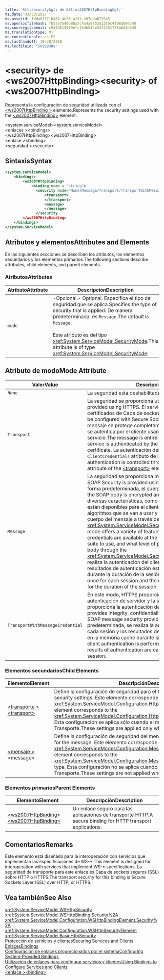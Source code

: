 ```yaml
---
title: '&lt;security&gt; de &lt;ws2007HttpBinding&gt;'
ms.date: 03/30/2017
ms.assetid: fdda0ff7-b462-4e26-af52-e87ddab71945
ms.openlocfilehash: fb92e7549b86a2c4a4a8453d13f6c4f08d696348
ms.sourcegitcommit: c93fd5139f9efcf6db514e3474301738a6d1d649
ms.translationtype: MT
ms.contentlocale: es-ES
ms.lasthandoff: 10/28/2018
ms.locfileid: "50199388"
---
```

# <a name="ltsecuritygt-of-ltws2007httpbindinggt"></a><span data-ttu-id="2f9d3-102">&lt;security&gt; de &lt;ws2007HttpBinding&gt;</span><span class="sxs-lookup"><span data-stu-id="2f9d3-102">&lt;security&gt; of &lt;ws2007HttpBinding&gt;</span></span>
<span data-ttu-id="2f9d3-103">Representa la configuración de seguridad utilizada con el [ \<ws2007HttpBinding >](../../../../../docs/framework/configure-apps/file-schema/wcf/ws2007httpbinding.md) elemento.</span><span class="sxs-lookup"><span data-stu-id="2f9d3-103">Represents the security settings used with the [\<ws2007HttpBinding>](../../../../../docs/framework/configure-apps/file-schema/wcf/ws2007httpbinding.md) element.</span></span>  
  
 <span data-ttu-id="2f9d3-104">\<system.serviceModel></span><span class="sxs-lookup"><span data-stu-id="2f9d3-104">\<system.serviceModel></span></span>  
<span data-ttu-id="2f9d3-105">\<enlaces ></span><span class="sxs-lookup"><span data-stu-id="2f9d3-105">\<bindings></span></span>  
<span data-ttu-id="2f9d3-106">\<ws2007HttpBinding></span><span class="sxs-lookup"><span data-stu-id="2f9d3-106">\<ws2007HttpBinding></span></span>  
<span data-ttu-id="2f9d3-107">\<enlace ></span><span class="sxs-lookup"><span data-stu-id="2f9d3-107">\<binding></span></span>  
<span data-ttu-id="2f9d3-108">\<seguridad ></span><span class="sxs-lookup"><span data-stu-id="2f9d3-108">\<security></span></span>  
  
## <a name="syntax"></a><span data-ttu-id="2f9d3-109">Sintaxis</span><span class="sxs-lookup"><span data-stu-id="2f9d3-109">Syntax</span></span>  
  
```xml  
<system.serviceModel>  
    <bindings>  
        <ws2007HttpBinding>  
            <binding name = "string">  
              <security mode="None/Message/Transport/TransportWithMessageCredential">  
                  <transport>  
                  </transport>  
                  <message>  
                  </message>  
              </security  
        </ws2007HttpBinding>  
    </bindings>  
</system.ServiceModel>  
```  
  
## <a name="attributes-and-elements"></a><span data-ttu-id="2f9d3-110">Atributos y elementos</span><span class="sxs-lookup"><span data-stu-id="2f9d3-110">Attributes and Elements</span></span>  
 <span data-ttu-id="2f9d3-111">En las siguientes secciones se describen los atributos, los elementos secundarios y los elementos primarios.</span><span class="sxs-lookup"><span data-stu-id="2f9d3-111">The following sections describe attributes, child elements, and parent elements.</span></span>  
  
### <a name="attributes"></a><span data-ttu-id="2f9d3-112">Atributos</span><span class="sxs-lookup"><span data-stu-id="2f9d3-112">Attributes</span></span>  
  
|<span data-ttu-id="2f9d3-113">Atributo</span><span class="sxs-lookup"><span data-stu-id="2f9d3-113">Attribute</span></span>|<span data-ttu-id="2f9d3-114">Descripción</span><span class="sxs-lookup"><span data-stu-id="2f9d3-114">Description</span></span>|  
|---------------|-----------------|  
|`mode`|<span data-ttu-id="2f9d3-115">-Opcional.</span><span class="sxs-lookup"><span data-stu-id="2f9d3-115">-   Optional.</span></span> <span data-ttu-id="2f9d3-116">Especifica el tipo de seguridad que se aplica.</span><span class="sxs-lookup"><span data-stu-id="2f9d3-116">Specifies the type of security that is applied.</span></span> <span data-ttu-id="2f9d3-117">De manera predeterminada, es `Message`.</span><span class="sxs-lookup"><span data-stu-id="2f9d3-117">The default is `Message`.</span></span><br /><br /> <span data-ttu-id="2f9d3-118">Este atributo es del tipo <xref:System.ServiceModel.SecurityMode>.</span><span class="sxs-lookup"><span data-stu-id="2f9d3-118">This attribute is of type <xref:System.ServiceModel.SecurityMode>.</span></span>|  
  
## <a name="mode-attribute"></a><span data-ttu-id="2f9d3-119">Atributo de modo</span><span class="sxs-lookup"><span data-stu-id="2f9d3-119">Mode Attribute</span></span>  
  
|<span data-ttu-id="2f9d3-120">Valor</span><span class="sxs-lookup"><span data-stu-id="2f9d3-120">Value</span></span>|<span data-ttu-id="2f9d3-121">Descripción</span><span class="sxs-lookup"><span data-stu-id="2f9d3-121">Description</span></span>|  
|-----------|-----------------|  
|`None`|<span data-ttu-id="2f9d3-122">La seguridad está deshabilitada.</span><span class="sxs-lookup"><span data-stu-id="2f9d3-122">Security is disabled.</span></span>|  
|`Transport`|<span data-ttu-id="2f9d3-123">La seguridad se proporciona utilizando HTTPS.</span><span class="sxs-lookup"><span data-stu-id="2f9d3-123">Security is provided using HTTPS.</span></span> <span data-ttu-id="2f9d3-124">El servicio se debe configurar con certificados de Capa de sockets seguros (SSL).</span><span class="sxs-lookup"><span data-stu-id="2f9d3-124">The service must be configured with Secure Sockets Layer (SSL) certificates.</span></span> <span data-ttu-id="2f9d3-125">El mensaje se protege completamente utilizando HTTPS y el servicio se autentica por el cliente usando el certificado SSL del servicio.</span><span class="sxs-lookup"><span data-stu-id="2f9d3-125">The message is entirely secured using HTTPS and the service is authenticated by the client using the service’s SSL certificate.</span></span> <span data-ttu-id="2f9d3-126">La autenticación del cliente se controla mediante el `ClientCredentials` atributo de la [ \<transporte >](../../../../../docs/framework/configure-apps/file-schema/wcf/transport-of-ws2007httpbinding.md) elemento.</span><span class="sxs-lookup"><span data-stu-id="2f9d3-126">The client authentication is controlled through the `ClientCredentials` attribute of the [\<transport>](../../../../../docs/framework/configure-apps/file-schema/wcf/transport-of-ws2007httpbinding.md) element.</span></span>|  
|`Message`|<span data-ttu-id="2f9d3-127">La seguridad se proporciona mediante la seguridad del mensaje SOAP.</span><span class="sxs-lookup"><span data-stu-id="2f9d3-127">Security is provided using SOAP message security.</span></span> <span data-ttu-id="2f9d3-128">De forma predeterminada, el cuerpo SOAP se cifra y firma.</span><span class="sxs-lookup"><span data-stu-id="2f9d3-128">By default, the SOAP body is encrypted and signed.</span></span> <span data-ttu-id="2f9d3-129">Este modo ofrece diversas características, como si las credenciales del servicio están disponibles para el cliente fuera de la banda, el conjunto de algoritmos que se van a usar y qué nivel de protección se aplica al cuerpo del mensaje a través de <xref:System.ServiceModel.Security.SecurityMessageProperty>.</span><span class="sxs-lookup"><span data-stu-id="2f9d3-129">This mode offers a variety of features, such as whether the service credentials are available at the client out of band, the algorithm suite to use, and what level of protection to apply to the message body through the <xref:System.ServiceModel.Security.SecurityMessageProperty>.</span></span> <span data-ttu-id="2f9d3-130">Se realiza la autenticación del cliente una vez por cada sesión y los resultados de autenticación están almacenados en memoria caché durante la duración de la sesión.</span><span class="sxs-lookup"><span data-stu-id="2f9d3-130">Client authentication is performed once for each session and the results of authentication are cached for the duration of the session.</span></span>|  
|`TransportWithMessageCredential`|<span data-ttu-id="2f9d3-131">En este modo, HTTPS proporciona integridad, confidencialidad y autenticación de servidor y la seguridad del mensaje SOAP proporciona la autenticación del cliente.</span><span class="sxs-lookup"><span data-stu-id="2f9d3-131">In this mode, HTTPS provides integrity, confidentiality, and server authentication, and SOAP message security provides client authentication.</span></span> <span data-ttu-id="2f9d3-132">De manera predeterminada, se realiza la autenticación del cliente una vez por cada sesión y los resultados de autenticación están almacenados en la memoria caché durante la duración de la sesión.</span><span class="sxs-lookup"><span data-stu-id="2f9d3-132">By default, client authentication is performed once for each session and the results of authentication are cached for the duration of the session.</span></span>|  
  
### <a name="child-elements"></a><span data-ttu-id="2f9d3-133">Elementos secundarios</span><span class="sxs-lookup"><span data-stu-id="2f9d3-133">Child Elements</span></span>  
  
|<span data-ttu-id="2f9d3-134">Elemento</span><span class="sxs-lookup"><span data-stu-id="2f9d3-134">Element</span></span>|<span data-ttu-id="2f9d3-135">Descripción</span><span class="sxs-lookup"><span data-stu-id="2f9d3-135">Description</span></span>|  
|-------------|-----------------|  
|[<span data-ttu-id="2f9d3-136">\<transporte ></span><span class="sxs-lookup"><span data-stu-id="2f9d3-136">\<transport></span></span>](../../../../../docs/framework/configure-apps/file-schema/wcf/transport-of-ws2007httpbinding.md)|<span data-ttu-id="2f9d3-137">Define la configuración de seguridad para el transporte.</span><span class="sxs-lookup"><span data-stu-id="2f9d3-137">Defines the transport security settings.</span></span> <span data-ttu-id="2f9d3-138">Este elemento corresponde al tipo <xref:System.ServiceModel.Configuration.HttpTransportSecurityElement>.</span><span class="sxs-lookup"><span data-stu-id="2f9d3-138">This element corresponds to the <xref:System.ServiceModel.Configuration.HttpTransportSecurityElement> type.</span></span> <span data-ttu-id="2f9d3-139">Esta configuración se aplica sólo cuando el modo se establece en Transporte.</span><span class="sxs-lookup"><span data-stu-id="2f9d3-139">These settings are applied only when the mode is set to Transport.</span></span>|  
|[<span data-ttu-id="2f9d3-140">\<mensaje ></span><span class="sxs-lookup"><span data-stu-id="2f9d3-140">\<message></span></span>](../../../../../docs/framework/configure-apps/file-schema/wcf/message-of-ws2007httpbinding.md)|<span data-ttu-id="2f9d3-141">Define la configuración de seguridad del mensaje.</span><span class="sxs-lookup"><span data-stu-id="2f9d3-141">Defines the security settings for the message.</span></span> <span data-ttu-id="2f9d3-142">Este elemento corresponde al tipo <xref:System.ServiceModel.Configuration.MessageSecurityOverHttpElement>.</span><span class="sxs-lookup"><span data-stu-id="2f9d3-142">This element corresponds to the <xref:System.ServiceModel.Configuration.MessageSecurityOverHttpElement> type.</span></span> <span data-ttu-id="2f9d3-143">Esta configuración no se aplica cuando el modo se establece en Transporte.</span><span class="sxs-lookup"><span data-stu-id="2f9d3-143">These settings are not applied when the mode is set to Transport.</span></span>|  
  
### <a name="parent-elements"></a><span data-ttu-id="2f9d3-144">Elementos primarios</span><span class="sxs-lookup"><span data-stu-id="2f9d3-144">Parent Elements</span></span>  
  
|<span data-ttu-id="2f9d3-145">Elemento</span><span class="sxs-lookup"><span data-stu-id="2f9d3-145">Element</span></span>|<span data-ttu-id="2f9d3-146">Descripción</span><span class="sxs-lookup"><span data-stu-id="2f9d3-146">Description</span></span>|  
|-------------|-----------------|  
|[<span data-ttu-id="2f9d3-147">\<ws2007HttpBinding></span><span class="sxs-lookup"><span data-stu-id="2f9d3-147">\<ws2007HttpBinding></span></span>](../../../../../docs/framework/configure-apps/file-schema/wcf/ws2007httpbinding.md)|<span data-ttu-id="2f9d3-148">Un enlace seguro para las aplicaciones de transporte HTTP.</span><span class="sxs-lookup"><span data-stu-id="2f9d3-148">A secure binding for HTTP transport applications.</span></span>|  
  
## <a name="remarks"></a><span data-ttu-id="2f9d3-149">Comentarios</span><span class="sxs-lookup"><span data-stu-id="2f9d3-149">Remarks</span></span>  
 <span data-ttu-id="2f9d3-150">Este elemento está diseñado para la interoperación con servicios que implementan las especificaciones de WS-\*.</span><span class="sxs-lookup"><span data-stu-id="2f9d3-150">This element is designed for interoperation with services that implement WS-\* specifications.</span></span> <span data-ttu-id="2f9d3-151">La seguridad de transporte para este enlace es Capa de sockets seguros (SSL) sobre HTTP o HTTPS.</span><span class="sxs-lookup"><span data-stu-id="2f9d3-151">The transport security for this binding is Secure Sockets Layer (SSL) over HTTP, or HTTPS.</span></span>  
  
## <a name="see-also"></a><span data-ttu-id="2f9d3-152">Vea también</span><span class="sxs-lookup"><span data-stu-id="2f9d3-152">See Also</span></span>  
 <xref:System.ServiceModel.WSHttpSecurity>  
 <xref:System.ServiceModel.WSHttpBinding.Security%2A>  
 <xref:System.ServiceModel.Configuration.WSHttpBindingElement.Security%2A>  
 <xref:System.ServiceModel.Configuration.WSHttpSecurityElement>  
 <xref:System.ServiceModel.BasicHttpSecurity>  
 [<span data-ttu-id="2f9d3-153">Protección de servicios y clientes</span><span class="sxs-lookup"><span data-stu-id="2f9d3-153">Securing Services and Clients</span></span>](../../../../../docs/framework/wcf/feature-details/securing-services-and-clients.md)  
 [<span data-ttu-id="2f9d3-154">Enlaces</span><span class="sxs-lookup"><span data-stu-id="2f9d3-154">Bindings</span></span>](../../../../../docs/framework/wcf/bindings.md)  
 [<span data-ttu-id="2f9d3-155">Configuración de enlaces proporcionados por el sistema</span><span class="sxs-lookup"><span data-stu-id="2f9d3-155">Configuring System-Provided Bindings</span></span>](../../../../../docs/framework/wcf/feature-details/configuring-system-provided-bindings.md)  
 [<span data-ttu-id="2f9d3-156">Utilización de enlaces para configurar servicios y clientes</span><span class="sxs-lookup"><span data-stu-id="2f9d3-156">Using Bindings to Configure Services and Clients</span></span>](../../../../../docs/framework/wcf/using-bindings-to-configure-services-and-clients.md)  
 [<span data-ttu-id="2f9d3-157">\<enlace ></span><span class="sxs-lookup"><span data-stu-id="2f9d3-157">\<binding></span></span>](../../../../../docs/framework/misc/binding.md)
